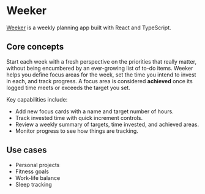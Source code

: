 # Weeker

[Weeker](https://www.weeker.ca/) is a weekly planning app built with React and TypeScript.

## Core concepts

Start each week with a fresh perspective on the priorities that really matter, 
without being encumbered by an ever-growing list of to-do items. Weeker helps 
you define focus areas for the week, set the time you intend to invest in each, 
and track progress. A focus area is considered **achieved** once its logged 
time meets or exceeds the target you set.

Key capabilities include:

- Add new focus cards with a name and target number of hours.
- Track invested time with quick increment controls.
- Review a weekly summary of targets, time invested, and achieved areas.
- Monitor progress to see how things are tracking.

## Use cases

- Personal projects
- Fitness goals
- Work-life balance
- Sleep tracking
